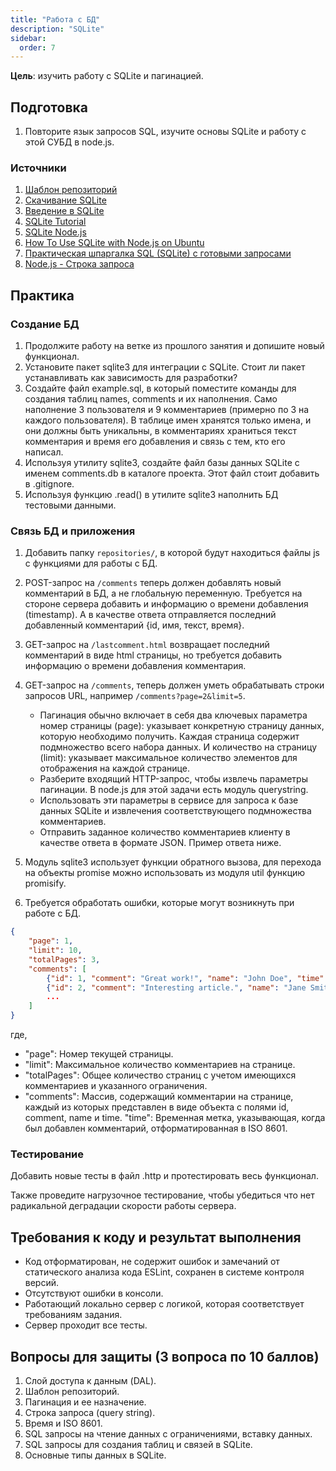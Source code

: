 ```yaml
---
title: "Работа с БД"
description: "SQLite"
sidebar:
  order: 7
---
```


**Цель**: изучить работу с SQLite и пагинацией.

## Подготовка

1. Повторите язык запросов SQL, изучите основы SQLite и работу с этой СУБД в node.js.

### Источники

1. [Шаблон репозиторий](https://softwarepatternslexicon.com/patterns-js/28/4/)
1. [Скачивание SQLite](https://www.sqlite.org/download.html)
1. [Введение в SQLite](https://metanit.com/sql/sqlite/1.1.php)
1. [SQLite Tutorial](https://www.sqlitetutorial.net/)
1. [SQLite Node.js](https://www.sqlitetutorial.net/sqlite-nodejs/)
1. [How To Use SQLite with Node.js on Ubuntu](https://www.digitalocean.com/community/tutorials/how-to-use-sqlite-with-node-js-on-ubuntu-22-04)
1. [Практическая шпаргалка SQL (SQLite) с готовыми запросами](https://habr.com/ru/articles/792630/)
1. [Node.js - Строка запроса](https://nodejsdev.ru/api/querystring/)

## Практика

### Создание БД

1. Продолжите работу на ветке из прошлого занятия и допишите новый функционал.
1. Установите пакет sqlite3 для интеграции с SQLite. Стоит ли пакет устанавливать как зависимость для разработки?
1. Создайте файл example.sql, в который поместите команды для создания таблиц names, comments и их наполнения. Само наполнение 3 пользователя и 9 комментариев (примерно по 3 на каждого пользователя). В таблице имен хранятся только имена, и они должны быть уникальны, в комментариях храниться текст комментария и время его добавления и связь с тем, кто его написал.
1. Используя утилиту sqlite3, создайте файл базы данных SQLite с именем comments.db в каталоге проекта. Этот файл стоит добавить в .gitignore.
1. Используя функцию .read() в утилите sqlite3 наполнить БД тестовыми данными.

### Связь БД и приложения

1. Добавить папку `repositories/`, в которой будут находиться файлы js с функциями для работы с БД.
1. POST-запрос на `/comments` теперь должен добавлять новый комментарий в БД, а не глобальную переменную. Требуется на стороне сервера добавить и информацию о времени добавления (timestamp). А в качестве ответа отправляется последний добавленный комментарий {id, имя, текст, время}.
1. GET-запрос на `/lastcomment.html` возвращает последний комментарий в виде html страницы, но требуется добавить информацию о времени добавления комментария.
1. GET-запрос на `/comments`, теперь должен уметь обрабатывать строки запросов URL, например `/comments?page=2&limit=5`.
   - Пагинация обычно включает в себя два ключевых параметра номер страницы (page): указывает конкретную страницу данных, которую необходимо получить. Каждая страница содержит подмножество всего набора данных. И количество на страницу (limit): указывает максимальное количество элементов для отображения на каждой странице.
   - Разберите входящий HTTP-запрос, чтобы извлечь параметры пагинации. В node.js для этой задачи есть модуль querystring.
   - Использовать эти параметры в сервисе для запроса к базе данных SQLite и извлечения соответствующего подмножества комментариев.
   - Отправить заданное количество комментариев клиенту в качестве ответа в формате JSON. Пример ответа ниже.

1. Модуль sqlite3 использует функции обратного вызова, для перехода на объекты promise можно использовать из модуля util функцию promisify.
1. Требуется обработать ошибки, которые могут возникнуть при работе с БД.

```json
{
    "page": 1,
    "limit": 10,
    "totalPages": 3,
    "comments": [
        {"id": 1, "comment": "Great work!", "name": "John Doe", "time": "2024-03-20T10:30:00Z"},
        {"id": 2, "comment": "Interesting article.", "name": "Jane Smith", "time": "2024-03-20T11:15:00Z"},
        ...
    ]
}
```

где,

- "page": Номер текущей страницы.
- "limit": Максимальное количество комментариев на странице.
- "totalPages": Общее количество страниц с учетом имеющихся комментариев и указанного ограничения.
- "comments": Массив, содержащий комментарии на странице, каждый из которых представлен в виде объекта с полями id, comment, name и time. "time": Временная метка, указывающая, когда был добавлен комментарий, отформатированная в ISO 8601.

### Тестирование

Добавить новые тесты в файл .http и протестировать весь функционал.

Также проведите нагрузочное тестирование, чтобы убедиться что нет радикальной деградации скорости работы сервера.

## Требования к коду и результат выполнения

- Код отформатирован, не содержит ошибок и замечаний от статического анализа кода ESLint, сохранен в системе контроля версий.
- Отсутствуют ошибки в консоли.
- Работающий локально сервер с логикой, которая соответствует требованиям задания.
- Сервер проходит все тесты.

## Вопросы для защиты (3 вопроса по 10 баллов)

1. Слой доступа к данным (DAL).
1. Шаблон репозиторий.
1. Пагинация и ее назначение.
1. Строка запроса (query string).
1. Время и ISO 8601.
1. SQL запросы на чтение данных с ограничениями, вставку данных.
1. SQL запросы для создания таблиц и связей в SQLite.
1. Основные типы данных в SQLite.